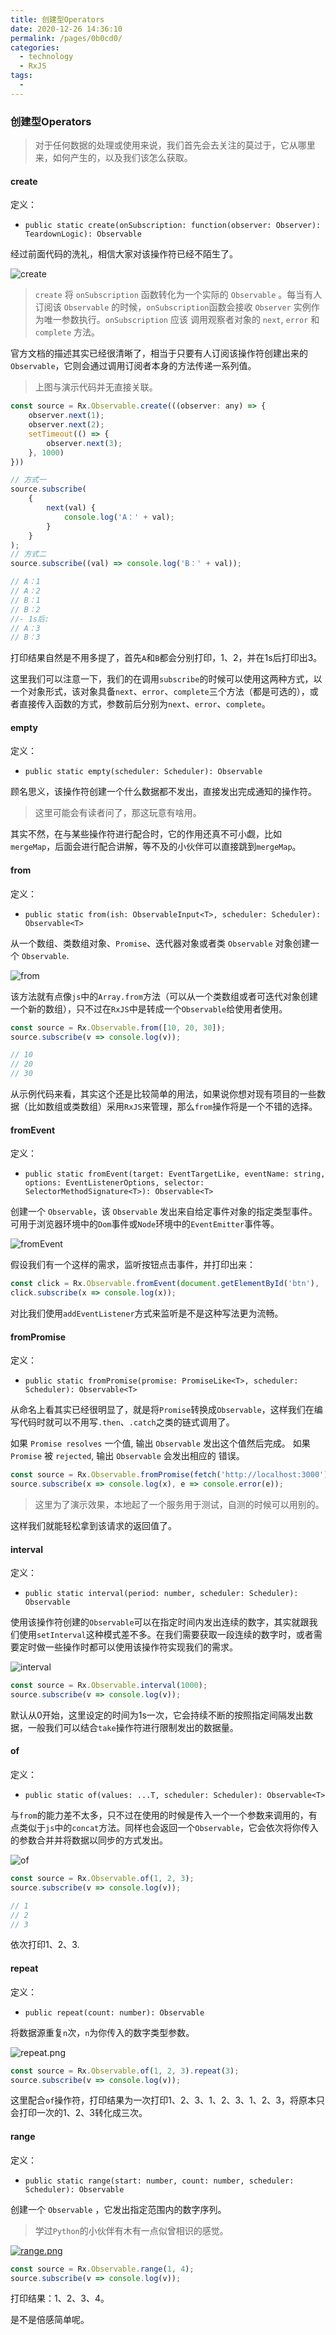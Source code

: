 ```yaml
---
title: 创建型Operators
date: 2020-12-26 14:36:10
permalink: /pages/0b0cd0/
categories:
  - technology
  - RxJS
tags:
  - 
---
```

### 创建型Operators

> 对于任何数据的处理或使用来说，我们首先会去关注的莫过于，它从哪里来，如何产生的，以及我们该怎么获取。

#### create

定义：

- `public static create(onSubscription: function(observer: Observer): TeardownLogic): Observable`

经过前面代码的洗礼，相信大家对该操作符已经不陌生了。

![create](https://cn.rx.js.org/img/create.png)

> `create` 将 `onSubscription` 函数转化为一个实际的 `Observable` 。每当有人订阅该 `Observable` 的时候，`onSubscription`函数会接收 `Observer` 实例作为唯一参数执行。`onSubscription` 应该 调用观察者对象的 `next`, `error` 和 `complete` 方法。

官方文档的描述其实已经很清晰了，相当于只要有人订阅该操作符创建出来的`Observable`，它则会通过调用订阅者本身的方法传递一系列值。

> 上图与演示代码并无直接关联。

```js
const source = Rx.Observable.create(((observer: any) => {
    observer.next(1);
    observer.next(2);
    setTimeout(() => {
        observer.next(3);
    }, 1000)
}))

// 方式一
source.subscribe(
    {
        next(val) {
            console.log('A：' + val);
        }
    }
);
// 方式二
source.subscribe((val) => console.log('B：' + val));

// A：1
// A：2
// B：1
// B：2
//- 1s后:
// A：3
// B：3
```

打印结果自然是不用多提了，首先`A`和`B`都会分别打印，1、2，并在1s后打印出3。

这里我们可以注意一下，我们的在调用`subscribe`的时候可以使用这两种方式，以一个对象形式，该对象具备`next`、`error`、`complete`三个方法（都是可选的），或者直接传入函数的方式，参数前后分别为`next`、`error`、`complete`。
#### empty

定义：
- `public static empty(scheduler: Scheduler): Observable`

顾名思义，该操作符创建一个什么数据都不发出，直接发出完成通知的操作符。

> 这里可能会有读者问了，那这玩意有啥用。

其实不然，在与某些操作符进行配合时，它的作用还真不可小觑，比如`mergeMap`，后面会进行配合讲解，等不及的小伙伴可以直接跳到`mergeMap`。
#### from

定义：
- `public static from(ish: ObservableInput<T>, scheduler: Scheduler): Observable<T>`

从一个数组、类数组对象、`Promise`、迭代器对象或者类 `Observable` 对象创建一个 `Observable`.

![from](https://cn.rx.js.org/img/from.png)

该方法就有点像`js`中的`Array.from`方法（可以从一个类数组或者可迭代对象创建一个新的数组），只不过在`RxJS`中是转成一个`Observable`给使用者使用。

```js
const source = Rx.Observable.from([10, 20, 30]);
source.subscribe(v => console.log(v));

// 10
// 20
// 30
```

从示例代码来看，其实这个还是比较简单的用法，如果说你想对现有项目的一些数据（比如数组或类数组）采用`RxJS`来管理，那么`from`操作将是一个不错的选择。
#### fromEvent

定义：
- `public static fromEvent(target: EventTargetLike, eventName: string, options: EventListenerOptions, selector: SelectorMethodSignature<T>): Observable<T>`

创建一个 `Observable`，该 `Observable` 发出来自给定事件对象的指定类型事件。可用于浏览器环境中的`Dom`事件或`Node`环境中的`EventEmitter`事件等。

![fromEvent](https://cn.rx.js.org/img/fromEvent.png)

假设我们有一个这样的需求，监听按钮点击事件，并打印出来：

```js
const click = Rx.Observable.fromEvent(document.getElementById('btn'), 'click');
click.subscribe(x => console.log(x));
```

对比我们使用`addEventListener`方式来监听是不是这种写法更为流畅。

#### fromPromise

定义：
- `public static fromPromise(promise: PromiseLike<T>, scheduler: Scheduler): Observable<T>`

从命名上看其实已经很明显了，就是将`Promise`转换成`Observable`，这样我们在编写代码时就可以不用写`.then`、`.catch`之类的链式调用了。

如果 `Promise resolves` 一个值, 输出 `Observable` 发出这个值然后完成。 如果 `Promise` 被 `rejected`, 输出 `Observable` 会发出相应的 错误。

```js
const source = Rx.Observable.fromPromise(fetch('http://localhost:3000'));
source.subscribe(x => console.log(x), e => console.error(e));
```
> 这里为了演示效果，本地起了一个服务用于测试，自测的时候可以用别的。

这样我们就能轻松拿到该请求的返回值了。

#### interval

定义：
- `public static interval(period: number, scheduler: Scheduler): Observable`

使用该操作符创建的`Observable`可以在指定时间内发出连续的数字，其实就跟我们使用`setInterval`这种模式差不多。在我们需要获取一段连续的数字时，或者需要定时做一些操作时都可以使用该操作符实现我们的需求。

![interval](https://cn.rx.js.org/img/interval.png)

```js
const source = Rx.Observable.interval(1000);
source.subscribe(v => console.log(v));

```

默认从0开始，这里设定的时间为1s一次，它会持续不断的按照指定间隔发出数据，一般我们可以结合`take`操作符进行限制发出的数据量。

#### of

定义：
- `public static of(values: ...T, scheduler: Scheduler): Observable<T>`

与`from`的能力差不太多，只不过在使用的时候是传入一个一个参数来调用的，有点类似于`js`中的`concat`方法。同样也会返回一个`Observable`，它会依次将你传入的参数合并并将数据以同步的方式发出。

![of](https://cn.rx.js.org/img/of.png)

```js
const source = Rx.Observable.of(1, 2, 3);
source.subscribe(v => console.log(v));

// 1
// 2
// 3
```

依次打印1、2、3.

#### repeat

定义：
- `public repeat(count: number): Observable`

将数据源重复`n`次，`n`为你传入的数字类型参数。

![repeat.png](https://blog-images-1257398419.cos.ap-nanjing.myqcloud.com/Rxjs/repeat.png)

```js
const source = Rx.Observable.of(1, 2, 3).repeat(3);
source.subscribe(v => console.log(v));
```

这里配合`of`操作符，打印结果为一次打印1、2、3、1、2、3、1、2、3，将原本只会打印一次的1、2、3转化成三次。

#### range
定义：
- `public static range(start: number, count: number, scheduler: Scheduler): Observable`

创建一个 `Observable` ，它发出指定范围内的数字序列。

> 学过`Python`的小伙伴有木有一点似曾相识的感觉。

[![range.png](https://blog-images-1257398419.cos.ap-nanjing.myqcloud.com/Rxjs/range.png)](https://imgchr.com/i/r5DcS1)

```js
const source = Rx.Observable.range(1, 4);
source.subscribe(v => console.log(v));
```

打印结果：1、2、3、4。

是不是倍感简单呢。